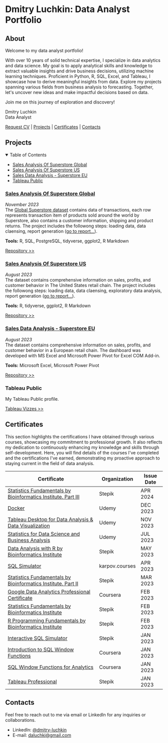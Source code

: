 
# Dmitry Luchkin: Data Analyst Portfolio

## About

Welcome to my data analyst portfolio!

With over 10 years of solid technical expertise, I specialize in data analytics and data science. My goal is to apply analytical skills and knowledge to extract valuable insights and drive business decisions, utilizing machine learning techniques. Proficient in Python, R, SQL, Excel, and Tableau, I showcase how to derive meaningful insights from data. Explore my projects spanning various fields from business analysis to forecasting. Together, let's uncover new ideas and make impactful decisions based on data.

Join me on this journey of exploration and discovery!

Dmitry Luchkin \
Data Analyst


[Request CV](mailto:daluchki@gmail.com?subject=Exploring%20Collaboration%20Opportunities%20-%20Request%20for%20Your%20CV&body=%20Hi%2C%0A%0AI%20hope%20this%20message%20finds%20you%20well.%0A%0AMy%20name%20is%20%5BYour%20Name%5D%2C%20and%20I%20recently%20came%20across%20your%20portfolio%20in%20data%20analysis.%20I%20am%20excited%20about%20the%20potential%20of%20collaborating%20with%20you%20on%20future%20projects.%20To%20explore%20this%20opportunity%20further%2C%20I%20would%20greatly%20appreciate%20it%20if%20you%20could%20share%20your%20CV%20with%20me.%0A%0ABest%20regards%2C%0A%5BYour%20Name%5D) | [Projects](#my_projects) | [Certificates](#my_certificates) | [Contacts](#my_contacts)


<a name="my_projects"></a>
## Projects

<details open>
  <summary>Table of Contents</summary>

  - [Sales Analysis Of Superstore Global](#sales-analysis-of-superstore-global)
  - [Sales Analysis Of Superstore US](#sales-analysis-of-superstore-us)
  - [Sales Data Analysis - Superstore EU](#sales-data-analysis-superstore-eu)
  - [Tableau Public](#tableau-public)

</details>

<a name="sales-analysis-of-superstore-global"></a>
### [Sales Analysis Of Superstore Global](https://github.com/daluchkin/superstore-global-sales-analysis)
_November 2023_ \
The [Global Superstore dataset](https://www.kaggle.com/datasets/shekpaul/global-superstore) contains data of transactions, each row represents transaction item of products sold around the world by Superstore, also contains a customer information, shipping and product returns. The project includes the followong steps: loading data, data claensing, report generation ([go to report...](https://daluchkin.github.io/superstore-global-sales-analysis/)).


__Tools:__ R, SQL, PostgreSQL, tidyverse, ggplot2, R Markdown


[Repository >>](https://github.com/daluchkin/superstore-global-sales-analysis)


<a name="sales-analysis-of-superstore-us"></a>
### [Sales Analysis Of Superstore US](https://github.com/daluchkin/superstore-us-sales-analysis)
_August 2023_ \
The dataset contains comprehensive information on sales, profits, and customer behavior in The United States retail chain. The project includes the followong steps: loading data, data claensing, exploratory data analysis, report generation ([go to report...](https://daluchkin.github.io/superstore-us-sales-analysis/)).


__Tools:__ R, tidyverse, ggplot2, R Markdown


[Repository >>](https://github.com/daluchkin/superstore-us-sales-analysis)


<a name="sales-data-analysis-superstore-eu"></a>
### [Sales Data Analysis - Superstore EU](https://github.com/daluchkin/superstore-eu-sales-analysis)
_August 2023_\
The dataset contains comprehensive information on sales, profits, and customer behavior in a European retail chain. The dashboard was developed with MS Excel and Microsoft Power Pivot for Excel COM Add-in.


__Tools:__ Microsoft Excel, Microsoft Power Pivot


[Repository >>](https://github.com/daluchkin/superstore-eu-sales-analysis)


<a name="tableau-public"></a>
### Tableau Public

My Tableau Public profile.


[Tableau Vizzes >>](https://public.tableau.com/app/profile/dmitry.luchkin/vizzes)


<a name='my_certificates'></a>
## Certificates

This section highlights the certifications I have obtained through various courses, showcasing my commitment to professional growth. It also reflects my dedication to continuously enhancing my knowledge and skills through self-development. Here, you will find details of the courses I've completed and the certifications I've earned, demonstrating my proactive approach to staying current in the field of data analysis.

|	Certificate	|	Organization	|	Issue Date	|
|---------------|---------------------------|---------------|
|	[Statistics Fundamentals by Bioinformatics Institute. Part III](https://stepik.org/cert/2445568?lang=en)	|	Stepik	|	APR 2024	|
|	[Docker](https://www.udemy.com/certificate/UC-fb3ab476-c01b-478c-b364-93e0c3c88929/)	|	Udemy	|	DEC 2023	|
|	[Tableau Desktop for Data Analysis & Data Visualization](https://www.udemy.com/certificate/UC-91aaa700-04db-4261-9662-fb64c741d2de/)	|	Udemy	|	NOV 2023	|
|	[Statistics for Data Science and Business Analysis](https://www.udemy.com/certificate/UC-da989320-c4bc-40f8-91d6-145ca5e623fc/)	|	Udemy	|	JUL 2023	|
|	[Data Analysis with R by Bioinformatics Institute](https://stepik.org/cert/2063955)	|	Stepik	|	MAY 2023	|
|	[SQL Simulator](https://lab.karpov.courses/certificate/385fdd63-a386-4257-baf7-fa3b37232105/en/)	|	karpov.courses	|	APR 2023	|
|	[Statistics Fundamentals by Bioinformatics Institute. Part II](https://stepik.org/cert/2000651?lang=en)	|	Stepik	|	MAR 2023	|
|	[Google Data Analytics Professional Certificate](https://www.coursera.org/verify/professional-cert/CNK72RM6E5N4)	|	Coursera	|	FEB 2023	|
|	[Statistics Fundamentals by Bioinformatics Institute](https://stepik.org/cert/1946651?lang=en)	|	Stepik	|	FEB 2023	|
|	[R Programming Fundamentals by Bioinformatics Institute](https://stepik.org/cert/1948079?lang=en)	|	Stepik	|	FEB 2023	|
|	[Interactive SQL Simulator](https://stepik.org/cert/1916879)	|	Stepik	|	JAN 2023	|
|	[Introduction to SQL Window Functions](https://www.coursera.org/verify/PRP29U27P52Q)	|	Coursera	|	JAN 2023	|
|	[SQL Window Functions for Analytics](https://www.coursera.org/verify/77QBPJFU4US7)	|	Coursera	|	JAN 2023	|
|	[Tableau Professional](https://stepik.org/cert/1930951?lang=en)	|	Stepik	|	JAN 2023	|

<a name="my_contacts"></a>
## Contacts 

Feel free to reach out to me via email or LinkedIn for any inquiries or collaborations.

+ LinkedIn: [@dmitry-luchkin](https://www.linkedin.com/in/dmitry-luchkin/)
+ E-mail: [daluchki@gmail.com](mailto:daluchki@gmail.com)

